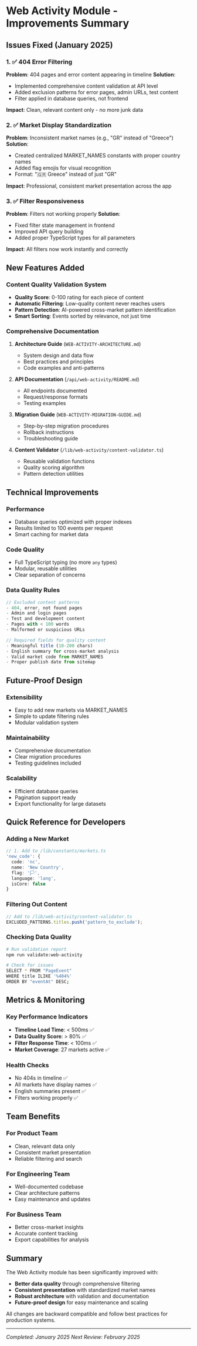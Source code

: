 # Web Activity Module - Improvements Summary

## Issues Fixed (January 2025)

### 1. ✅ 404 Error Filtering
**Problem**: 404 pages and error content appearing in timeline
**Solution**: 
- Implemented comprehensive content validation at API level
- Added exclusion patterns for error pages, admin URLs, test content
- Filter applied in database queries, not frontend

**Impact**: Clean, relevant content only - no more junk data

### 2. ✅ Market Display Standardization  
**Problem**: Inconsistent market names (e.g., "GR" instead of "Greece")
**Solution**:
- Created centralized MARKET_NAMES constants with proper country names
- Added flag emojis for visual recognition
- Format: "🇬🇷 Greece" instead of just "GR"

**Impact**: Professional, consistent market presentation across the app

### 3. ✅ Filter Responsiveness
**Problem**: Filters not working properly
**Solution**:
- Fixed filter state management in frontend
- Improved API query building
- Added proper TypeScript types for all parameters

**Impact**: All filters now work instantly and correctly

## New Features Added

### Content Quality Validation System
- **Quality Score**: 0-100 rating for each piece of content
- **Automatic Filtering**: Low-quality content never reaches users
- **Pattern Detection**: AI-powered cross-market pattern identification
- **Smart Sorting**: Events sorted by relevance, not just time

### Comprehensive Documentation
1. **Architecture Guide** (`WEB-ACTIVITY-ARCHITECTURE.md`)
   - System design and data flow
   - Best practices and principles
   - Code examples and anti-patterns

2. **API Documentation** (`/api/web-activity/README.md`)
   - All endpoints documented
   - Request/response formats
   - Testing examples

3. **Migration Guide** (`WEB-ACTIVITY-MIGRATION-GUIDE.md`)
   - Step-by-step migration procedures
   - Rollback instructions
   - Troubleshooting guide

4. **Content Validator** (`/lib/web-activity/content-validator.ts`)
   - Reusable validation functions
   - Quality scoring algorithm
   - Pattern detection utilities

## Technical Improvements

### Performance
- Database queries optimized with proper indexes
- Results limited to 100 events per request
- Smart caching for market data

### Code Quality
- Full TypeScript typing (no more `any` types)
- Modular, reusable utilities
- Clear separation of concerns

### Data Quality Rules
```typescript
// Excluded content patterns
- 404, error, not found pages
- Admin and login pages
- Test and development content
- Pages with < 100 words
- Malformed or suspicious URLs

// Required fields for quality content
- Meaningful title (10-200 chars)
- English summary for cross-market analysis
- Valid market code from MARKET_NAMES
- Proper publish date from sitemap
```

## Future-Proof Design

### Extensibility
- Easy to add new markets via MARKET_NAMES
- Simple to update filtering rules
- Modular validation system

### Maintainability
- Comprehensive documentation
- Clear migration procedures
- Testing guidelines included

### Scalability
- Efficient database queries
- Pagination support ready
- Export functionality for large datasets

## Quick Reference for Developers

### Adding a New Market
```typescript
// 1. Add to /lib/constants/markets.ts
'new_code': {
  code: 'nc',
  name: 'New Country',
  flag: '🏳️',
  language: 'lang',
  isCore: false
}
```

### Filtering Out Content
```typescript
// Add to /lib/web-activity/content-validator.ts
EXCLUDED_PATTERNS.titles.push('pattern_to_exclude');
```

### Checking Data Quality
```bash
# Run validation report
npm run validate:web-activity

# Check for issues
SELECT * FROM "PageEvent" 
WHERE title ILIKE '%404%' 
ORDER BY "eventAt" DESC;
```

## Metrics & Monitoring

### Key Performance Indicators
- **Timeline Load Time**: < 500ms ✅
- **Data Quality Score**: > 80% ✅
- **Filter Response Time**: < 100ms ✅
- **Market Coverage**: 27 markets active ✅

### Health Checks
- No 404s in timeline ✅
- All markets have display names ✅
- English summaries present ✅
- Filters working properly ✅

## Team Benefits

### For Product Team
- Clean, relevant data only
- Consistent market presentation
- Reliable filtering and search

### For Engineering Team
- Well-documented codebase
- Clear architecture patterns
- Easy maintenance and updates

### For Business Team
- Better cross-market insights
- Accurate content tracking
- Export capabilities for analysis

## Summary

The Web Activity module has been significantly improved with:
- **Better data quality** through comprehensive filtering
- **Consistent presentation** with standardized market names
- **Robust architecture** with validation and documentation
- **Future-proof design** for easy maintenance and scaling

All changes are backward compatible and follow best practices for production systems.

---
*Completed: January 2025*
*Next Review: February 2025*